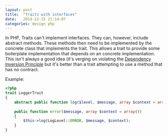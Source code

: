 ```yaml
---
layout: post
title:  "Traits with interfaces"
date:   2014-12-15 21:14:07
categories: design php
---
```


In PHP, Traits can't implement interfaces. They can, however, include abstract methods. These methods then need to be implemented by the concrete class that implements the trait. This allows a trait to provide some boilerplate implementation that depends on an concrete implementation. This isn't always a good idea (it's verging on violating the [Dependency Inversion Principle](http://en.wikipedia.org/wiki/Dependency_inversion_principle) but it's better than a trait attempting to use a method that has no contract.

Example:

```php
<?php
trait LoggerTrait
{
    abstract public function log($level, $message, array $context = array());
    
    public function error($message, array $context = array())
    {
        $this->log(LogLevel::ERROR, $message, $context);
    } 
}
```

